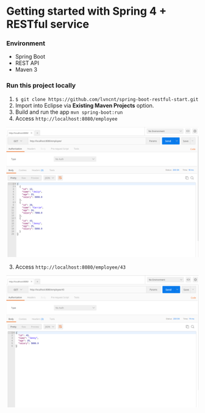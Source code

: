 # Getting started with Spring 4 + RESTful service
 
### Environment
* Spring Boot
* REST API
* Maven 3

### Run this project locally
1. ```$ git clone https://github.com/lvncnt/spring-boot-restful-start.git```
2. Import into Eclipse via **Existing Maven Projects** option.
3. Build and run the app ```mvn spring-boot:run```
3. Access ```http://localhost:8080/employee```

 ![Get all employee](https://raw.githubusercontent.com/lvncnt/spring-data-examples/master/rest/start/spring-boot-restful/GET-All.png)

3. Access ```http://localhost:8080/employee/43```
  
![Get employee by id](https://raw.githubusercontent.com/lvncnt/spring-data-examples/master/rest/start/spring-boot-restful/GET-By-Id.png)
 
   



 
    
